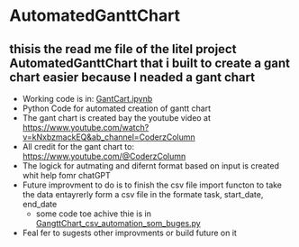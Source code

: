 # AutomatedGanttChart
## thisis the read me file of the litel project AutomatedGanttChart that i built to create a gant chart easier because I neaded a gant chart
- Working code is in: [GantCart.ipynb](https://github.com/kimpal/AutomatedGanttChart/blob/5171676cc7f1573eb4ae75e2fd9794d083be6481/GantCart.ipynb)
- Python Code for automated creation of gantt chart
- The gant chart is created bay the youtube video at https://www.youtube.com/watch?v=kNxbzmackEQ&ab_channel=CoderzColumn
- All credit for the gant chart to: https://www.youtube.com/@CoderzColumn
- The logick for autmating and difernt format based on input is created whit help fomr chatGPT
- Future improvment to do is to finish the csv file import functon to take the data entayrerly form a csv file in the formate task, start_date, end_date
  - some code toe achive thie is in [GangttChart_csv_automation_som_buges.py](https://github.com/kimpal/AutomatedGanttChart/blob/5171676cc7f1573eb4ae75e2fd9794d083be6481/GangttChart_csv_automation_som_buges.py)
- Feal fer to sugests other improvments or build future on it
